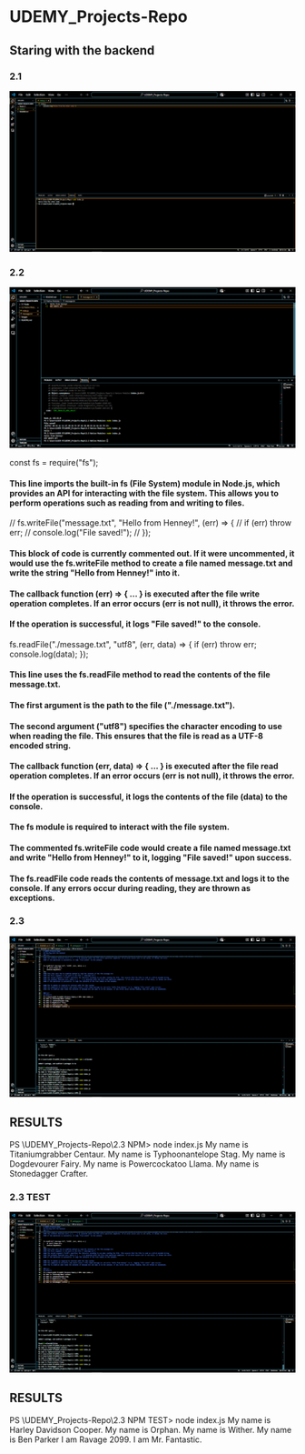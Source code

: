 # UDEMY_Projects-Repo

## Staring with the backend 

### 2.1
![Page Screenshot](/Images/Screenshot%20(156).png)

### 2.2
![Page Screenshot](/Images/Screenshot%20(157).png)

const fs = require("fs");
#### This line imports the built-in fs (File System) module in Node.js, which provides an API for interacting with the file system. This allows you to perform operations such as reading from and writing to files.


// fs.writeFile("message.txt", "Hello from Henney!", (err) => {
//     if (err) throw err;
//     console.log("File saved!");
// });
#### This block of code is currently commented out. If it were uncommented, it would use the fs.writeFile method to create a file named message.txt and write the string "Hello from Henney!" into it.
#### The callback function (err) => { ... } is executed after the file write operation completes. If an error occurs (err is not null), it throws the error.
#### If the operation is successful, it logs "File saved!" to the console.


fs.readFile("./message.txt", "utf8", (err, data) => {
    if (err) throw err;
    console.log(data);
});
#### This line uses the fs.readFile method to read the contents of the file message.txt.
#### The first argument is the path to the file ("./message.txt").
#### The second argument ("utf8") specifies the character encoding to use when reading the file. This ensures that the file is read as a UTF-8 encoded string.
#### The callback function (err, data) => { ... } is executed after the file read operation completes. If an error occurs (err is not null), it throws the error.
#### If the operation is successful, it logs the contents of the file (data) to the console.

#### The fs module is required to interact with the file system.
#### The commented fs.writeFile code would create a file named message.txt and write "Hello from Henney!" to it, logging "File saved!" upon success.
#### The fs.readFile code reads the contents of message.txt and logs it to the console. If any errors occur during reading, they are thrown as exceptions.

### 2.3 
![Page Screenshot](/Images/Screenshot%20(158).png)
## RESULTS
PS \UDEMY_Projects-Repo\2.3 NPM> node index.js
My name is Titaniumgrabber Centaur.
My name is Typhoonantelope Stag.
My name is Dogdevourer Fairy.
My name is Powercockatoo Llama.
My name is Stonedagger Crafter. 

### 2.3 TEST
![Page Screenshot](/Images/Screenshot%20(158).png)
## RESULTS
PS \UDEMY_Projects-Repo\2.3 NPM TEST> node index.js
My name is Harley Davidson Cooper.
My name is Orphan.
My name is Wither.
My name is Ben Parker
I am Ravage 2099.
I am Mr. Fantastic.